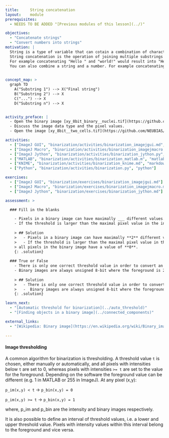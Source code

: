 ```yaml
---
title:     String concatenation
layout:    module
prerequisites:
  - NEEDS TO BE ADDED "[Previous modules of this lesson](../)"

objectives:
  - "Concatenate strings"
  - "Convert numbers into strings"
motivation: |
  String is a type of variable that can cotain a combination of characters. 
  String concatenation is the operation of joining multiple substrings together to make a bigger one. 
  For example concatenating "Hello " and "world!" would result into "Hello world!". 
  You can also combine a string and a number. For example concatenating "Image" and 1 would result into "image1"

  
concept_map: >
  graph TD
    A("Substring 1") --> X("Final string")
	B("Substring 2") --> X
	C("...") --> X
	D("Substring n") --> X


activity_preface: |
  - Open the binary image [xy_8bit_binary__nuclei.tif](https://github.com/NEUBIAS/training-resources/raw/master/image_data/xy_8bit_binary__nuclei.tif).
  - Discuss the image data type and the pixel values.
  - Open the image [xy_8bit__two_cells.tif](https://github.com/NEUBIAS/training-resources/raw/master/image_data/xy_8bit__two_cells.tif) and binarize it by applying a manually defined threshold.

activities:
  - ["ImageJ GUI", "binarization/activities/binarization_imagejgui.md", "markdown"]
  - ["ImageJ Macro", "binarization/activities/binarization_imagejmacro.ijm", "java"]
  - ["ImageJ Jython", "binarization/activities/binarization_jython.py", "python"]
  - ["MATLAB", "binarization/activities/binarization_matlab.m", "matlab"]
  - ["KNIME", "binarization/activities/binarization_knime.md", "markdown"]
  - ["Python", "binarization/activities/binarization.py", "python"]

exercises:
  - ["ImageJ GUI", "binarization/exercises/binarization_imagejgui.md"]
  - ["ImageJ Macro", "binarization/exercises/binarization_imagejmacro.md"]
  - ["ImageJ Jython", "binarization/exercises/binarization_jython.md"]

assessment: >

  ### Fill in the blanks

    - Pixels in a binary image can have maximally ___ different values.
    - If the threshold is larger than the maximal pixel value in the intensity image, all pixels in the binary image have a value of ___.
    
    > ## Solution
    >   - Pixels in a binary image can have maximally **2** different values.
    >   - If the threshold is larger than the maximal pixel value in the intensity image, 
    > all pixels in the binary image have a value of **0**.
    {: .solution}
    
  ### True or False
    - There is only one correct threshold value in order to convert an intensity image into a binary image. 
    - Binary images are always unsigned 8-bit where the foreground is 255.
    
    > ## Solution
    >   - There is only one correct threshold value in order to convert an intensity image into a binary image. **False**
    >   -  Binary images are always unsigned 8-bit where the foreground is 255. **False**
    {: .solution}

learn_next:
  - "[Automatic threshold for binarization](../auto_threshold)"
  - "[Finding objects in a binary image](../connected_components)"

external_links:
  - "[Wikipedia: Binary image](https://en.wikipedia.org/wiki/Binary_image)"
  
---
```

#### Image thresholding
A common algorithm for binarization is thresholding. A threshold value `t` is chosen, either manually or automatically, 
and all pixels with intensities below `t` are set to 0, whereas pixels with intensities `>= t` are set to the value for the foreground. 
Depending on the software the foreground value can be different (e.g. 1 in MATLAB or 255 in ImageJ). At any pixel (x,y):

`p_im(x,y) < t` -> `p_bin(x,y) = 0`

`p_im(x,y) >= t` -> `p_bin(x,y) = 1`

where, p_im and p_bin are the intensity and binary images respectively.

It is also possible to define an interval of threshold values, i.e. a lower and upper threshold value. Pixels with intensity values 
within this interval belong to the foreground and vice versa. 
 

